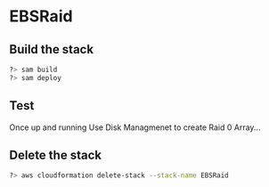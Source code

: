 # EBSRaid

## Build the stack

```bash
?> sam build
?> sam deploy
```

## Test 

Once up and running Use Disk Managmenet to create Raid 0 Array...

## Delete the stack

```bash
?> aws cloudformation delete-stack --stack-name EBSRaid
```


